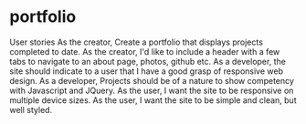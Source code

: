 # portfolio
 User stories 
 As the creator, Create a portfolio that displays projects completed to date. 
 As the creator, I'd like to include a header with a few tabs to navigate to an about page, photos, github etc. 
 As a developer, the site should indicate to a user that I have a good grasp of responsive web design. 
 As a developer, Projects should be of a nature to show competency with Javascript and JQuery. 
 As the user, I want the site to be responsive on multiple device sizes. 
 As the user, I want the site to be simple and clean, but well styled. 
